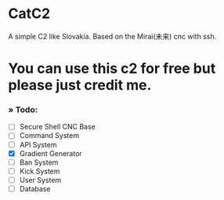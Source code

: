 # CatC2
A simple C2 like Slovakia. Based on the Mirai(未来) cnc with ssh.
<h1> You can use this c2 for free but please just credit me. </h1>

<h3>» Todo: </h3>

- [ ] Secure Shell CNC Base
- [ ] Command System
- [ ] API System
- [x] Gradient Generator
- [ ] Ban System
- [ ] Kick System
- [ ] User System
- [ ] Database
